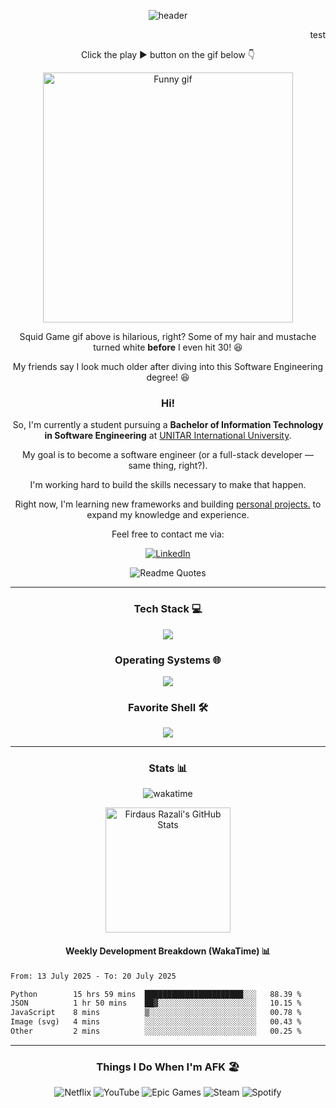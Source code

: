 <div align="center">
  
![header](https://capsule-render.vercel.app/api?type=venom&color=gradient&height=150&section=header&text=Hi%21%20I%27m%20Firdaus%20Razali&fontSize=40)
<!-- fontColor=d6ace6& -->
</div>
<!-- <h1 align="center">Firdaus Razali, Student of Bachelor of IT in Software Engineering</h1> -->

<!--  -->
<!--
<h2 align="center">Hello, I'm Firdaus 👋</h2>
 -->

<div display="flex">
  <div align="right">
    <p>test</p>
  </div>
  <div align="center">
    <p>Click the play ▶ button on the gif below 👇</p>
    <img height=400 src="https://media1.tenor.com/m/cotOa0s4tYwAAAAd/before-after.gif" alt="Funny gif">
  </div>

  <div align="center">
    <p>Squid Game gif above is hilarious, right? Some of my hair and mustache turned white <b>before</b> I even hit 30! 😆</p>
    <p>My friends say I look much older after diving into this Software Engineering degree! 😆</p>
    <h3>Hi!</h3>
    <p>So, I'm currently a student pursuing a <b>Bachelor of Information Technology in Software Engineering</b> at <a href="https://www.unitar.my">UNITAR International University</a>.</p>
    <p>My goal is to become a software engineer (or a full-stack developer — same thing, right?).</p>
    <p>I'm working hard to build the skills necessary to make that happen.</p>
    <p>Right now, I'm learning new frameworks and building <a href="#">personal projects.</a> to expand my knowledge and experience.</p>
    <p>Feel free to contact me via:</p>

  [![LinkedIn](https://img.shields.io/badge/linkedin-%230077B5.svg?style=for-the-badge&logo=linkedin&logoColor=white)](https://www.linkedin.com/in/muhamadfirdausmohdrazali/)

  </div>
</div>



<!--  -->

<div align="center">

![Readme Quotes](https://quotes-github-readme.vercel.app/api?theme=catppuccin_macchiato&border=true)

</div>

<!--  -->

<hr>

<!-- https://github.com/LelouchFR/skill-icons -->

<h3 align="center">Tech Stack 💻</h3>
<div align="center">
  <img src="https://go-skill-icons.vercel.app/api/icons?i=js,vue,nodejs,expressjs,python,mysql,postgresql,digitalocean,html,css,tailwind,git,github,figma,vscode&perline=5&titles=true" />
  <!-- 
  webstorm,
  typescript,javascript,webpack,postman,jira,??trello??,slack
  react,nextjs,reactnative,storybook,
  nodejs,expressjs,nestjs,graphql,??websockets??,??restfulapi??,stripe,??paypal??,
  postgresql,sqlite,typeorm,
  mongodb,redis,firebase,supabase,
  ??pgadmin??,dbeaver,
  aws,docker,kubernetes,nginx,terraform,githubactions,
  jest,mocha,??chai??,??jasmine??,selenium,cypress,??eslint??,prettier,
  jwt,
  docker,nginx,postman,cypress,playwright,selenium -->
</div>

<!-- 
<h3 align="center">Where I Deploy My Projects 🚀</h3>
<div align="center">
  <img src="https://go-skill-icons.vercel.app/api/icons?i=render,heroku,digitalocean,githubpages,netlify,vercel&perline=3&titles=true" />
</div> 
-->

<h3 align="center">Operating Systems 🌐</h3>
<div align="center">
  <img src="https://go-skill-icons.vercel.app/api/icons?i=windows,mint,ubuntu&perline=5&titles=true" />
</div>

<h3 align="center">Favorite Shell 🛠</h3>
<div align="center">
  <img src="https://go-skill-icons.vercel.app/api/icons?i=bash&perline=5&titles=true" />
</div>

<hr>

<h3 align="center">Stats 📊</h3>
<div align="center">

![wakatime](https://wakatime.com/badge/user/018d3aef-9bb9-4b77-9e7d-2bbcd4a6389d.svg)

</div>

<div align="center">
<!-- https://github.com/anuraghazra/github-readme-stats -->
  <a href="https://github.com/anuraghazra/github-readme-stats">
    <img height=200 src="https://github-readme-stats.vercel.app/api?username=matyod&layout=compact&rank_icon=github&show_icons=true&custom_title=GitHub%20Stats&include_all_commits=true&theme=radical&hide_border=true" alt="Firdaus Razali's GitHub Stats" />
  </a>
  <!--
  <a href="https://github.com/anuraghazra/github-readme-stats">
    <img height=200 src="https://github-readme-stats.vercel.app/api/top-langs/?username=matyod&theme=radical&hide_border=true&custom_title=Top%20Language%20%28Public%20repo%29&text_bold=true" alt="Firdaus Razali's Top Language in Public Repository" />
  </a>
  -->
</div>

<!--
<div align="center">
  
![Harlok's WakaTime stats](https://github-readme-stats.vercel.app/api/wakatime?username=matyod&theme=radical&custom_title=Top%20Language%20%28WakaTime%20report%29%&display_format=percent&hide=python,other)
</div>
-->

<h4 align="center">Weekly Development Breakdown (WakaTime) 📊</h4>

<!--<div align="center">-->

<!--START_SECTION:waka-->

```txt
From: 13 July 2025 - To: 20 July 2025

Python        15 hrs 59 mins  ██████████████████████░░░   88.39 %
JSON          1 hr 50 mins    ██▓░░░░░░░░░░░░░░░░░░░░░░   10.15 %
JavaScript    8 mins          ▒░░░░░░░░░░░░░░░░░░░░░░░░   00.78 %
Image (svg)   4 mins          ░░░░░░░░░░░░░░░░░░░░░░░░░   00.43 %
Other         2 mins          ░░░░░░░░░░░░░░░░░░░░░░░░░   00.25 %
```

<!--END_SECTION:waka-->

<!--</div>-->

<hr>

<h3 align="center">Things I Do When I'm AFK 🏖</h3>
<div align="center">

![Netflix](https://img.shields.io/badge/Netflix-E50914?style=for-the-badge&logo=netflix&logoColor=white)
![YouTube](https://img.shields.io/badge/YouTube-%23FF0000.svg?style=for-the-badge&logo=YouTube&logoColor=white)
![Epic Games](https://img.shields.io/badge/epicgames-%23313131.svg?style=for-the-badge&logo=epicgames&logoColor=white)
![Steam](https://img.shields.io/badge/steam-%23000000.svg?style=for-the-badge&logo=steam&logoColor=white)
![Spotify](https://img.shields.io/badge/Spotify-1ED760?style=for-the-badge&logo=spotify&logoColor=white)

</div>

<!-- 
<hr> 
-->

<!-- 
<h3 align="center">Buy Me a Coffee ☕</h3>
<div align="center">
<p>Buy me a coffee!</p>

https://ko-fi.com/

![Ko-Fi](https://img.shields.io/badge/Buy%20Me%20a%20Ko--fi-F16061?style=for-the-badge&logo=ko-fi&logoColor=white)

or

https://buymeacoffee.com/

![BuyMeACoffee](https://img.shields.io/badge/BUY%20ME%20A%20COFFEE-ffdd00?style=for-the-badge&logo=buy-me-a-coffee&logoColor=black)
</div> 
-->

<!-- -->
